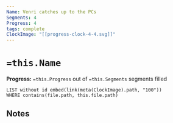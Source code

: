 ```yaml
---
Name: Venri catches up to the PCs
Segments: 4
Progress: 4
tags: complete
ClockImage: "[[progress-clock-4-4.svg]]"
---
```


# `=this.Name`
**Progress:** `=this.Progress` out of `=this.Segments` segments filled

```dataview
LIST without id embed(link(meta(ClockImage).path, "100"))
WHERE contains(file.path, this.file.path)
```

## Notes
